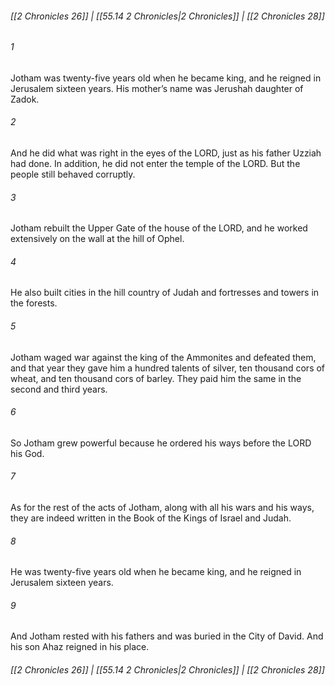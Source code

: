 
###### [[2 Chronicles 26]] | [[55.14 2 Chronicles|2 Chronicles]] | [[2 Chronicles 28]]

###### 1
Jotham was twenty-five years old when he became king, and he reigned in Jerusalem sixteen years. His mother’s name was Jerushah daughter of Zadok.
###### 2
And he did what was right in the eyes of the LORD, just as his father Uzziah had done. In addition, he did not enter the temple of the LORD. But the people still behaved corruptly.
###### 3
Jotham rebuilt the Upper Gate of the house of the LORD, and he worked extensively on the wall at the hill of Ophel.
###### 4
He also built cities in the hill country of Judah and fortresses and towers in the forests.
###### 5
Jotham waged war against the king of the Ammonites and defeated them, and that year they gave him a hundred talents of silver, ten thousand cors of wheat, and ten thousand cors of barley. They paid him the same in the second and third years.
###### 6
So Jotham grew powerful because he ordered his ways before the LORD his God.
###### 7
As for the rest of the acts of Jotham, along with all his wars and his ways, they are indeed written in the Book of the Kings of Israel and Judah.
###### 8
He was twenty-five years old when he became king, and he reigned in Jerusalem sixteen years.
###### 9
And Jotham rested with his fathers and was buried in the City of David. And his son Ahaz reigned in his place.

###### [[2 Chronicles 26]] | [[55.14 2 Chronicles|2 Chronicles]] | [[2 Chronicles 28]]
